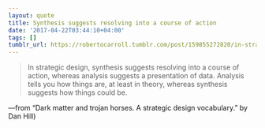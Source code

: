 ```yaml
---
layout: quote
title: Synthesis suggests resolving into a course of action
date: '2017-04-22T03:44:10+04:00'
tags: []
tumblr_url: https://robertocarroll.tumblr.com/post/159855272820/in-strategic-design-synthesis-suggests-resolving
---
```

<blockquote>In strategic design, synthesis suggests resolving into a course of action, whereas analysis suggests a presentation of data. Analysis tells you how things are, at least in theory, whereas synthesis suggests how things could be.</blockquote>&#8212;from &ldquo;Dark matter and trojan horses. A strategic design vocabulary.&rdquo; by Dan Hill)

